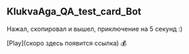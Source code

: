 ## KlukvaAga_QA_test_card_Bot 

Нажал, скопировал и вышел, приключение на 5 секунд :)

[Play](скоро здесь появится ссылка) 💰
